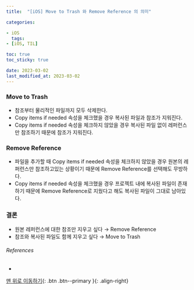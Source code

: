 ```yaml
---
title:  "[iOS] Move to Trash 와 Remove Reference 의 의미"

categories:

- iOS
  tags:
- [iOS, TIL]

toc: true
toc_sticky: true

date: 2023-03-02
last_modified_at: 2023-03-02
---
```


### Move to Trash

- 참조부터 물리적인 파일까지 모두 삭제한다.
- Copy items if needed 속성을 체크했을 경우 복사된 파일과 참조가 지워진다.
- Copy items if needed 속성을 체크하지 않았을 경우 복사된 파일 없이 레퍼런스만 참조하기 때문에 참조가 지워진다.

### Remove Reference

- 파일을 추가할 때 Copy items if needed 속성을 체크하지 않았을 경우 원본의 레퍼런스만 참조하고있는 상황이기 때문에 Remove Reference를 선택해도 무방하다.
- Copy items if needed 속성을 체크했을 경우 프로젝트 내에 복사된 파일이 존재하기 때문에 Remove Reference로 지웠다고 해도 복사된 파일이 그대로 남아있다.

### 결론

- 원본 레퍼런스에 대한 참조만 지우고 싶다 → Remove Reference
- 참조와 복사된 파일도 함께 지우고 싶다 → Move to Trash

###### References
- 

[맨 위로 이동하기](#){: .btn .btn--primary }{: .align-right} 